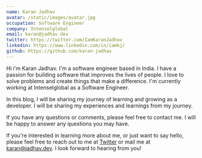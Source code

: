 ```yaml
---
name: Karan Jadhav
avatar: /static/images/avatar.jpg
occupation: Software Engineer
company: Intenselglobal
email: karan@jadhav.dev
twitter: https://twitter.com/IamKaranJadhav
linkedin: https://www.linkedin.com/in/iamkj/
github: https://github.com/karan-jadhav
---
```


Hi i'm Karan Jadhav. I'm a software engineer based in India. I have a passion for building software that improves the lives of people. I love to solve problems and create things that make a difference. I'm currently working at Intenselglobal as a Software Engineer.

In this blog, I will be sharing my journey of learning and growing as a developer. I will be sharing my experiences and learnings from my journey.

If you have any questions or comments, please feel free to contact me. I will be happy to answer any questions you may have.

If you're interested in learning more about me, or just want to say hello, please feel free to reach out to me at [Twitter](https://twitter.com/IamKaranJadhav) or mail me at [karan@jadhav.dev](mailto:karan@jadhav.dev). I look forward to hearing from you!

